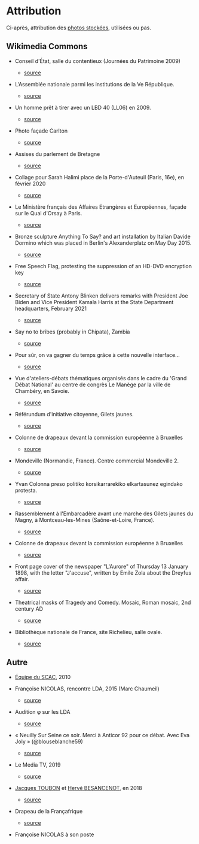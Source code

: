 # Attribution

Ci-après, attribution des [photos stockées](../_aux), utilisées ou pas.

## Wikimedia Commons

* <a id="contentieux"></a> Conseil d'État, salle du contentieux (Journées du Patrimoine 2009)
    * [source](https://commons.wikimedia.org/wiki/File:Conseil_d%27%C3%89tat_salle_du_contentieux.jpg)

* <a id="VeR"></a> L’Assemblée nationale parmi les institutions de la Ve République.
    * [source](https://fr.wikipedia.org/wiki/Assembl%C3%A9e_nationale_(France)#/media/Fichier:Schema_pouvoirs_Ve_republique_France-vec-final_form-ok.svg)

* <a id="lbd"></a> Un homme prêt à tirer avec un LBD 40 (LL06) en 2009.
    * [source](https://upload.wikimedia.org/wikipedia/commons/c/c2/Alternative_libertaire_mensuel_(24559402402)_(cropped).jpg)

* <a id="carlton"></a> Photo façade Carlton
    * [source](https://commons.wikimedia.org/wiki/File:Bellefa%C3%A7adecarlton.jpg)

* <a id="assises"></a> Assises du parlement de Bretagne
    * [source](https://fr.wikipedia.org/wiki/Cour_d'assises_(France)#/media/Fichier:Parlement_de_Bretagne_-_Salle_des_Assises_1.jpg)

* <a id="SHdeni"></a> Collage pour Sarah Halimi place de la Porte-d'Auteuil (Paris, 16e), en février 2020
    * [source](https://fr.wikipedia.org/wiki/Affaire_Sarah_Halimi#/media/Fichier:Collage_Sarah_Halimi,_place_de_la_Porte-d'Auteuil,_Paris_16e.jpg)

* <a id="HotelMAE"></a> Le Ministère français des Affaires Etrangères et Européennes, façade sur le Quai d'Orsay à Paris.
    * [source](https://commons.wikimedia.org/w/index.php?curid=17776637)

* <a id="anythingtosay"></a> Bronze sculpture Anything To Say? and art installation by Italian Davide Dormino which was placed in Berlin's Alexanderplatz on May Day 2015.
    * [source](https://commons.wikimedia.org/wiki/File:Davide_Dormino_-_Anything_to_say.jpg)

* <a id="freespeech"></a> Free Speech Flag, protesting the suppression of an HD-DVD encryption key 
    * [source](https://commons.wikimedia.org/wiki/File:Sample_09-F9_protest_art,_Free_Speech_Flag_by_John_Marcotte.svg)

* <a id="blinken"></a> Secretary of State Antony Blinken delivers remarks with President Joe Biden and Vice President Kamala Harris at the State Department headquarters, February 2021
    * [source](https://commons.wikimedia.org/wiki/File:Sample_09-F9_protest_art,_Free_Speech_Flag_by_John_Marcotte.svg)

* <a id="sayno"></a> Say no to bribes (probably in Chipata), Zambia
    * [source](https://commons.wikimedia.org/wiki/File:Say_no_to_bribes_in_Chipata,_Zambia.jpg)

* <a id="sncf"></a> Pour sûr, on va gagner du temps grâce à cette nouvelle interface...
    * [source](https://commons.wikimedia.org/wiki/File:SNCF-HS.jpg)

* <a id="ateliers"></a> Vue d'ateliers-débats thématiques organisés dans le cadre du 'Grand Débat National' au centre de congrès Le Manège par la ville de Chambéry, en Savoie.
    * [source](https://commons.wikimedia.org/wiki/File:Grand_D%C3%A9bat_2019_organis%C3%A9_%C3%A0_Chamb%C3%A9ry_(ateliers_th%C3%A9matiques).JPG)

* <a id="ric"></a> Référundum d'initiative citoyenne, Gilets jaunes. 
    * [source](https://commons.wikimedia.org/wiki/File:RIC_CARL.jpg)

* <a id="ric"></a> Colonne de drapeaux devant la commission européenne à Bruxelles
    * [source](https://commons.wikimedia.org/wiki/File:Drapeaux_devant_la_commission_europ%C3%A9enne.jpg)

* <a id="crrfy"></a> Mondeville (Normandie, France). Centre commercial Mondeville 2.
    * [source](https://commons.wikimedia.org/wiki/File:FranceNormandieMondevilleCentreComMondeville2.jpg)

* <a id="yvan"></a> Yvan Colonna preso politiko korsikarrarekiko elkartasunez egindako protesta.
    * [source](https://commons.wikimedia.org/wiki/File:Yvan_protest_2022.webp)

* <a id="gdngj"></a> Rassemblement à l'Embarcadère avant une marche des Gilets jaunes du Magny, à Montceau-les-Mines (Saône-et-Loire, France).
    * [source](https://commons.wikimedia.org/wiki/File:Gilets_jaunes_du_Magny,_Montceau-les-Mines,_19_Jan_2019_-_Rassemblement_03.jpg)

* <a id="berlay"></a> Colonne de drapeaux devant la commission européenne à Bruxelles
    * [source](https://commons.wikimedia.org/wiki/Category:Berlaymont_building#/media/File:Drapeaux_devant_la_commission_europ%C3%A9enne.jpg)

* <a id="jaccuse"></a> Front page cover of the newspaper "L'Aurore" of Thursday 13 January 1898, with the letter "J'accuse", written by Emile Zola about the Dreyfus affair. 
    * [source](https://en.wikipedia.org/wiki/Dreyfus_affair#/media/File:J%E2%80%99accuse.jpg)

* <a id="theatr"></a> Theatrical masks of Tragedy and Comedy. Mosaic, Roman mosaic, 2nd century AD
    * [source](https://en.wikipedia.org/wiki/Mask#/media/File:Mosaic_of_the_theatrical_masks_-_Google_Art_Project.jpg)

* <a id="bnf"></a>  Bibliothèque nationale de France, site Richelieu, salle ovale.
    * [source](https://fr.wikipedia.org/wiki/Biblioth%C3%A8que_nationale_de_France#/media/Fichier:France,_Paris,_Biblioth%C3%A8que_nationale_de_France,_site_Richelieu,_salle_ovale.jpg)

## Autre

* <a id="scac"></a> [Équipe du SCAC](https://bj.ambafrance.org/Le-service-de-cooperation-et-d-action-culturelle), 2010

* <a id="marc-chaumeil"></a> Françoise NICOLAS, rencontre LDA, 2015 (Marc Chaumeil)
    * [source](https://www.liberation.fr/resizer/Ygw6gn4dOU3szIG7zi8ZbVTAkFM=/800x0/filters:format(jpg):quality(70)/cloudfront-eu-central-1.images.arcpublishing.com/liberation/6LH7K6MIGVT62DR63VG463FTWM.jpg)

* <a id="phi"></a> Audition φ sur les LDA
    * [source](https://m.facebook.com/ugobernalicis/videos/audition-%CF%86-lanceurs-dalerte-dans-la-fonction-publique-14-octobre-2020/2815635448757703/)

* <a id="joly92"></a> « Neuilly Sur Seine ce soir. Merci à Anticor 92 pour ce débat. Avec Eva Joly » (@blouseblanche59)
    * [source](https://twitter.com/blouseblanche59/status/1007355576559562752/photo/1)

* <a id="lemediatv"></a> Le Media TV, 2019
    * [source](https://pbs.twimg.com/media/D41fXJuXoAEpzPd?format=jpg&name=small)

* <a id="lemediatv"></a> [Jacques TOUBON](whoswho#toubon) et [Hervé BESANCENOT](whoswho#toubon), en 2018
    * [source](https://twitter.com/FranoiseNicolas/status/1524654704478806017)

* <a id="francafr"></a> Drapeau de la Françafrique
    * [source](https://external-content.duckduckgo.com/iu/?u=https%3A%2F%2Freseauinternational.net%2Fwp-content%2Fuploads%2F2014%2F02%2Fdrapeau-fr-1728x800_c.jpg&f=1&nofb=1)

* <a id="asonposte"></a> Françoise NICOLAS à son poste


